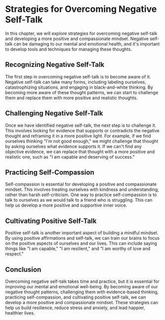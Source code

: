 Strategies for Overcoming Negative Self-Talk
===================================================================================

In this chapter, we will explore strategies for overcoming negative self-talk and developing a more positive and compassionate mindset. Negative self-talk can be damaging to our mental and emotional health, and it's important to develop tools and techniques for managing these thoughts.

Recognizing Negative Self-Talk
------------------------------

The first step in overcoming negative self-talk is to become aware of it. Negative self-talk can take many forms, including labeling ourselves, catastrophizing situations, and engaging in black-and-white thinking. By becoming more aware of these thought patterns, we can start to challenge them and replace them with more positive and realistic thoughts.

Challenging Negative Self-Talk
------------------------------

Once we have identified negative self-talk, the next step is to challenge it. This involves looking for evidence that supports or contradicts the negative thought and reframing it in a more positive light. For example, if we find ourselves thinking "I'm not good enough," we might challenge that thought by asking ourselves what evidence supports it. If we can't find any objective evidence, we can replace that thought with a more positive and realistic one, such as "I am capable and deserving of success."

Practicing Self-Compassion
--------------------------

Self-compassion is essential for developing a positive and compassionate mindset. This involves treating ourselves with kindness and understanding, rather than harsh self-criticism. One way to practice self-compassion is to talk to ourselves as we would talk to a friend who is struggling. This can help us develop a more positive and supportive inner voice.

Cultivating Positive Self-Talk
------------------------------

Positive self-talk is another important aspect of building a mindful mindset. By using positive affirmations and self-talk, we can train our brains to focus on the positive aspects of ourselves and our lives. This can include saying things like "I am capable," "I am resilient," and "I am worthy of love and respect."

Conclusion
----------

Overcoming negative self-talk takes time and practice, but it is essential for improving our mental and emotional well-being. By becoming aware of our negative thought patterns, challenging them with evidence-based thinking, practicing self-compassion, and cultivating positive self-talk, we can develop a more positive and compassionate mindset. These strategies can help us build resilience, reduce stress and anxiety, and lead happier, healthier lives.
